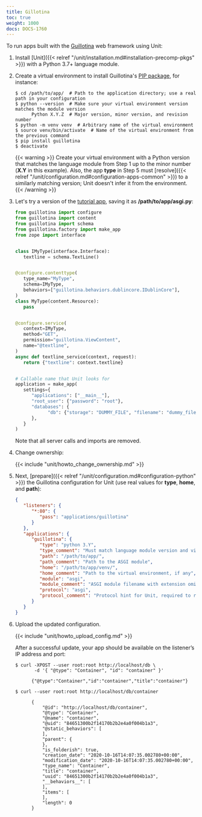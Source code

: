 ```yaml
---
title: Gillotina
toc: true
weight: 1000
docs: DOCS-1760
---
```


To run apps built with the [Guillotina](https://guillotina.readthedocs.io/en/latest/) web framework using Unit:

1. Install [Unit]({{< relref "/unit/installation.md#installation-precomp-pkgs" >}}) with a Python 3.7+ language module.

2. Create a virtual environment to install Guillotina's
   [PIP package](https://guillotina.readthedocs.io/en/latest/training/installation.html),
   for instance:

   ```console
   $ cd /path/to/app/  # Path to the application directory; use a real path in your configuration
   $ python --version  # Make sure your virtual environment version matches the module version
         Python X.Y.Z  # Major version, minor version, and revision number
   $ python -m venv venv  # Arbitrary name of the virtual environment
   $ source venv/bin/activate  # Name of the virtual environment from the previous command
   $ pip install guillotina
   $ deactivate
   ```

   {{< warning >}}
   Create your virtual environment with a Python version that matches the
   language module from Step 1 up to the minor number (**X.Y** in
   this example). Also, the app **type** in Step 5 must
   [resolve]({{< relref "/unit/configuration.md#configuration-apps-common" >}})
   to a similarly matching version; Unit doesn't infer it from the environment.
   {{< /warning >}}

3. Let's try a version of the [tutorial app](https://guillotina.readthedocs.io/en/latest/#build-a-guillotina-app),
   saving it as **/path/to/app/asgi.py**:

   ```python
   from guillotina import configure
   from guillotina import content
   from guillotina import schema
   from guillotina.factory import make_app
   from zope import interface


   class IMyType(interface.Interface):
      textline = schema.TextLine()


   @configure.contenttype(
      type_name="MyType",
      schema=IMyType,
      behaviors=["guillotina.behaviors.dublincore.IDublinCore"],
   )
   class MyType(content.Resource):
      pass


   @configure.service(
      context=IMyType,
      method="GET",
      permission="guillotina.ViewContent",
      name="@textline",
   )
   async def textline_service(context, request):
      return {"textline": context.textline}


   # Callable name that Unit looks for
   application = make_app(
      settings={
         "applications": ["__main__"],
         "root_user": {"password": "root"},
         "databases": {
               "db": {"storage": "DUMMY_FILE", "filename": "dummy_file.db"}
         },
      }
   )
   ```

   Note that all server calls and imports are removed.

4. Change ownership:

   {{< include "unit/howto_change_ownership.md" >}}

5. Next, [prepare]({{< relref "/unit/configuration.md#configuration-python" >}}) the Guillotina configuration for
   Unit (use real values for **type**, **home**, and **path**):

   ```json
   {
      "listeners": {
         "*:80": {
            "pass": "applications/guillotina"
         }
      },
      "applications": {
         "guillotina": {
            "type": "python 3.Y",
            "type_comment": "Must match language module version and virtual environment version",
            "path": "/path/to/app/",
            "path_comment": "Path to the ASGI module",
            "home": "/path/to/app/venv/",
            "home_comment": "Path to the virtual environment, if any",
            "module": "asgi",
            "module_comment": "ASGI module filename with extension omitted",
            "protocol": "asgi",
            "protocol_comment": "Protocol hint for Unit, required to run Guillotina apps"
         }
      }
   }
   ```

6. Upload the updated configuration.

   {{< include "unit/howto_upload_config.md" >}}

   After a successful update, your app should be available on the listener’s IP
   address and port:

   ```console
   $ curl -XPOST --user root:root http://localhost/db \
          -d '{ "@type": "Container", "id": "container" }'

         {"@type":"Container","id":"container","title":"container"}
   ```

   ```console
   $ curl --user root:root http://localhost/db/container

         {
             "@id": "http://localhost/db/container",
             "@type": "Container",
             "@name": "container",
             "@uid": "84651300b2f14170b2b2e4a0f004b1a3",
             "@static_behaviors": [
             ],
             "parent": {
             },
             "is_folderish": true,
             "creation_date": "2020-10-16T14:07:35.002780+00:00",
             "modification_date": "2020-10-16T14:07:35.002780+00:00",
             "type_name": "Container",
             "title": "container",
             "uuid": "84651300b2f14170b2b2e4a0f004b1a3",
             "__behaviors__": [
             ],
             "items": [
             ],
             "length": 0
         }
   ```

